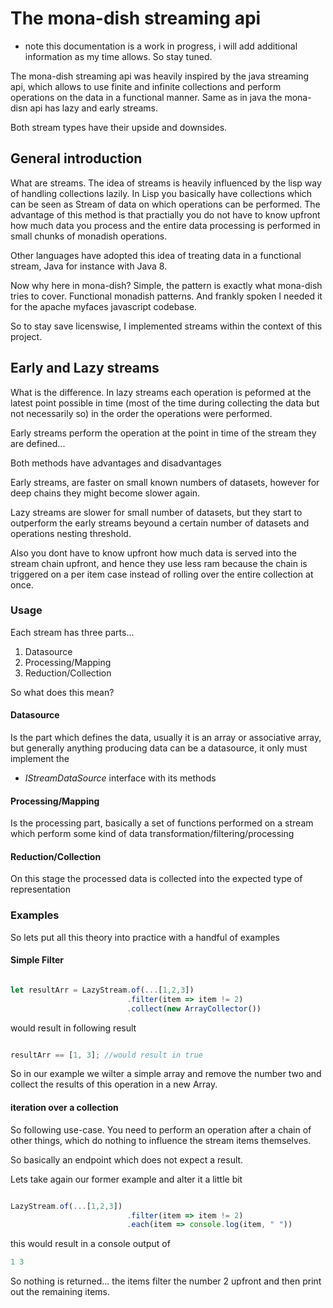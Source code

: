 # The mona-dish streaming api

* note this documentation is a work in progress, i will 
add additional information as my time allows. So stay tuned.

The mona-dish streaming api was heavily inspired by
the java streaming api, which allows to 
use finite and infinite collections and perform operations
on the data in a functional manner.
Same as in java the mona-disn api has lazy and early streams.

Both stream types have their upside and downsides.

## General introduction

What are streams.
The idea of streams is heavily influenced by the lisp way of handling collections
lazily. In Lisp you basically have collections which can be seen
as Stream of data on which operations can be performed. 
The advantage of this method is that practially you do not have to know
upfront how much data you process and the entire data
processing is performed in small chunks of monadish operations.

Other languages have adopted this idea of treating data in a functional
stream, Java for instance with Java 8.

Now why here in mona-dish? Simple, the pattern is exactly what mona-dish
tries to cover. Functional monadish patterns. And frankly spoken
I needed it for the apache myfaces javascript codebase.

So to stay save licenswise, I implemented streams within the context of this project.

## Early and Lazy streams

What is the difference. In lazy streams each operation is peformed at
the latest point possible in time (most of the time during collecting the data but not necessarily so)
in the order the operations were performed.

Early streams perform the operation at the point in time of the stream 
they are defined... 

Both methods have advantages and disadvantages

Early streams, are faster on small known numbers of datasets, however
for deep chains they might become slower again.

Lazy streams are slower for small number of datasets, but they start
to outperform the early streams beyound a certain number of datasets
and operations nesting threshold.

Also you dont have to know upfront how much data is served into the stream chain upfront,
and hence they use less ram because the chain is triggered
on a per item case instead of rolling over the entire collection at once.

### Usage

Each stream has three parts...
1. Datasource
2. Processing/Mapping
3. Reduction/Collection

So what does this mean?

#### Datasource 

Is the part which defines the data, usually it is an array or 
associative array, but generally anything producing data can be
a datasource, it only must implement the 

* *IStreamDataSource* interface with its methods 
 
#### Processing/Mapping

Is the processing part, basically a set of functions performed on a stream
which perform some kind of data transformation/filtering/processing

#### Reduction/Collection

On this stage the processed data is collected into the
expected type of representation


### Examples

So lets put all this theory into practice with a handful of examples


#### Simple Filter

```Typescript

let resultArr = LazyStream.of(...[1,2,3])
                          .filter(item => item != 2)
                          .collect(new ArrayCollector())  

```

would result in following result

```Typescript

resultArr == [1, 3]; //would result in true
```

So in our example we wilter a simple array and remove the number two
and collect the results of this operation in a new Array.

#### iteration over a collection


So following use-case. You need to perform an operation after a chain 
of other things, which do nothing to influence the stream items themselves.

So basically an endpoint which does not expect a result.

Lets take again our former example and alter it a little bit
```Typescript

LazyStream.of(...[1,2,3])
                          .filter(item => item != 2)
                          .each(item => console.log(item, " ")) 

```

this would result in a console output of

```Typescript
1 3
```

So nothing is returned... the items filter the number 2 upfront
and then print out the remaining items.

